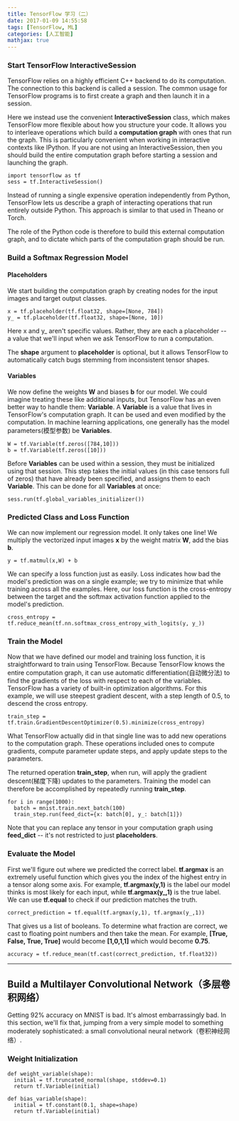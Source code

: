 ```yaml
---
title: TensorFlow 学习（二）
date: 2017-01-09 14:55:58
tags: [TensorFlow, ML]
categories: [人工智能]
mathjax: true
---
```


### Start TensorFlow InteractiveSession
TensorFlow relies on a highly efficient C++ backend to do its computation. The connection to this backend is called a session. The common usage for TensorFlow programs is to first create a graph and then launch it in a session.

Here we instead use the convenient **InteractiveSession** class, which makes TensorFlow more flexible about how you structure your code. It allows you to interleave operations which build a **computation graph** with ones that run the graph. This is particularly convenient when working in interactive contexts like IPython. If you are not using an InteractiveSession, then you should build the entire computation graph before starting a session and launching the graph.

```
import tensorflow as tf
sess = tf.InteractiveSession()
```
Instead of running a single expensive operation independently from Python, TensorFlow lets us describe a graph of interacting operations that run entirely outside Python. This approach is similar to that used in Theano or Torch.

The role of the Python code is therefore to build this external computation graph, and to dictate which parts of the computation graph should be run.

### Build a Softmax Regression Model
#### Placeholders
We start building the computation graph by creating nodes for the input images and target output classes.
```
x = tf.placeholder(tf.float32, shape=[None, 784])
y_ = tf.placeholder(tf.float32, shape=[None, 10])
```
Here x and y_ aren't specific values. Rather, they are each a placeholder -- a value that we'll input when we ask TensorFlow to run a computation.

The **shape** argument to **placeholder** is optional, but it allows TensorFlow to automatically catch bugs stemming from inconsistent tensor shapes.

#### Variables
We now define the weights **W** and biases **b** for our model. We could imagine treating these like additional inputs, but TensorFlow has an even better way to handle them: **Variable**. A **Variable** is a value that lives in TensorFlow's computation graph. It can be used and even modified by the computation. In machine learning applications, one generally has the model parameters(模型参数) be **Variables**.
```
W = tf.Variable(tf.zeros([784,10]))
b = tf.Variable(tf.zeros([10]))
```
Before **Variables** can be used within a session, they must be initialized using that session. This step takes the initial values (in this case tensors full of zeros) that have already been specified, and assigns them to each **Variable**. This can be done for all **Variables** at once:
```
sess.run(tf.global_variables_initializer())
```

### Predicted Class and Loss Function
We can now implement our regression model. It only takes one line! We multiply the vectorized input images **x** by the weight matrix **W**, add the bias **b**.
```
y = tf.matmul(x,W) + b
```
We can specify a loss function just as easily. Loss indicates how bad the model's prediction was on a single example; we try to minimize that while training across all the examples. Here, our loss function is the cross-entropy between the target and the softmax activation function applied to the model's prediction.
```
cross_entropy = tf.reduce_mean(tf.nn.softmax_cross_entropy_with_logits(y, y_))
```

### Train the Model
Now that we have defined our model and training loss function, it is straightforward to train using TensorFlow. Because TensorFlow knows the entire computation graph, it can use automatic differentiation(自动微分法) to find the gradients of the loss with respect to each of the variables. TensorFlow has a variety of built-in optimization algorithms. For this example, we will use steepest gradient descent, with a step length of 0.5, to descend the cross entropy.
```
train_step = tf.train.GradientDescentOptimizer(0.5).minimize(cross_entropy)
```
What TensorFlow actually did in that single line was to add new operations to the computation graph. These operations included ones to compute gradients, compute parameter update steps, and apply update steps to the parameters.

The returned operation **train_step**, when run, will apply the gradient descent(梯度下降) updates to the parameters. Training the model can therefore be accomplished by repeatedly running **train_step**.
```
for i in range(1000):
  batch = mnist.train.next_batch(100)
  train_step.run(feed_dict={x: batch[0], y_: batch[1]})
```
Note that you can replace any tensor in your computation graph using **feed_dict** -- it's not restricted to just **placeholders**.

### Evaluate the Model
First we'll figure out where we predicted the correct label. **tf.argmax** is an extremely useful function which gives you the index of the highest entry in a tensor along some axis. For example, **tf.argmax(y,1)** is the label our model thinks is most likely for each input, while **tf.argmax(y_,1)** is the true label. We can use **tf.equal** to check if our prediction matches the truth.

```
correct_prediction = tf.equal(tf.argmax(y,1), tf.argmax(y_,1))
```
That gives us a list of booleans. To determine what fraction are correct, we cast to floating point numbers and then take the mean. For example, **[True, False, True, True]** would become **[1,0,1,1]** which would become **0.75**.

```
accuracy = tf.reduce_mean(tf.cast(correct_prediction, tf.float32))
```

---

## Build a Multilayer Convolutional Network（多层卷积网络）
Getting 92% accuracy on MNIST is bad. It's almost embarrassingly bad. In this section, we'll fix that, jumping from a very simple model to something moderately sophisticated: a small convolutional neural network（卷积神经网络）.

### Weight Initialization
```
def weight_variable(shape):
  initial = tf.truncated_normal(shape, stddev=0.1)
  return tf.Variable(initial)

def bias_variable(shape):
  initial = tf.constant(0.1, shape=shape)
  return tf.Variable(initial)
```
